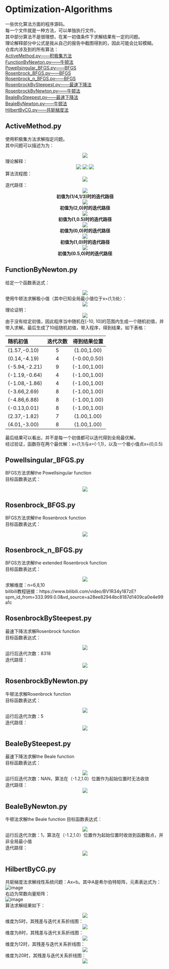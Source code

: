 # Optimization-Algorithms
一些优化算法方面的程序源码。</br>
每一个文件就是一种方法，可以单独执行文件。</br>
其中部分算法不是很理想，在某一初值条件下求解结果有一定的问题。</br>
理论解释部分中公式是我从自己的报告中截图得到的，因此可能会比较模糊。</br>
仓库内涉及到的所有算法：</br>
<a href='#ActiveMethod'>ActiveMethod.py——积极集方法</a></br>
<a href='#FunctionByNewton'>FunctionByNewton.py——牛顿法</a></br>
<a href='#Powellsingular_BFGS'>Powellsingular_BFGS.py——BFGS</a></br>
<a href='#Rosenbrock_BFGS'>Rosenbrock_BFGS.py——BFGS</a></br>
<a href='#Rosenbrock_n_BFGS'>Rosenbrock_n_BFGS.py——BFGS</a></br>
<a href='#RosenbrockBySteepest'>RosenbrockBySteepest.py——最速下降法</a></br>
<a href='#RosenbrockByNewton'>RosenbrockByNewton.py——牛顿法</a></br>
<a href='#BealeBySteepest'>BealeBySteepest.py——最速下降法</a></br>
<a href='#BealeByNewton'>BealeByNewton.py——牛顿法</a></br>
<a href='#HilbertByCG'>HilbertByCG.py——共轭梯度法</a></br>

## ActiveMethod.py
<span id='ActiveMethod'></span>
使用积极集方法求解指定问题。</br>
其中问题可以描述为为：</br>
<div align="center">
  <img src=https://user-images.githubusercontent.com/77096562/180652899-cbda333e-c9ad-4443-ac4e-524b08fd0f93.png>
</div>
理论解释：</br>
<div align="center">
  <img src=https://user-images.githubusercontent.com/77096562/180654739-2ebc86c4-4d4e-4f21-921b-2c4e7788f034.png>
  <img src=https://user-images.githubusercontent.com/77096562/180654795-8a543e97-b5b8-488a-8891-308a1d5b5322.png>
  <img src=https://user-images.githubusercontent.com/77096562/180654826-28f7fd0c-60d8-4b5c-8a17-89f70614af73.png>
</div>
算法流程图：</br>
<div align="center">
  <img src=https://user-images.githubusercontent.com/77096562/180652973-48696510-41a4-4a44-8920-4f0a83576ac1.png>
</div>
迭代路径：</br>
<div align="center">
  <img src=https://user-images.githubusercontent.com/77096562/180654119-800f6e64-e886-497b-81e9-ec2d256e03d9.png></br>
  <strong>初值为(1/4,1/3)时的迭代路径</strong>
</div>
<div align="center">
  <img src=https://user-images.githubusercontent.com/77096562/180654351-ea24c564-02a4-4192-a1de-bd50e5da92b4.png></br>
  <strong>初值为(2,0)时的迭代路径</strong>
</div>
<div align="center">
  <img src=https://user-images.githubusercontent.com/77096562/180654378-2335ac89-5186-40a0-a8e6-eacc9f7df875.png></br>
  <strong>初值为(1,0.5)时的迭代路径</strong>
</div>
<div align="center">
  <img src=https://user-images.githubusercontent.com/77096562/180654504-ce75e8ff-bcb8-4f35-b207-e72af15acc82.png></br>
  <strong>初值为(0,0)时的迭代路径</strong>
</div>
<div align="center">
  <img src=https://user-images.githubusercontent.com/77096562/180654528-d0c63407-79cd-4c35-a7cd-c93ba5cd94be.png></br>
  <strong>初值为(1,0)时的迭代路径</strong>
</div>
<div align="center">
  <img src=https://user-images.githubusercontent.com/77096562/180654557-b915ece6-b555-4cc6-ae5d-060cf94f2665.png></br>
  <strong>初值为(0.5,0)时的迭代路径</strong>
</div>

## FunctionByNewton.py
<span id='FunctionByNewton'></span>
给定一个函数表达式：</br>
<div align="center">
  <img src=https://user-images.githubusercontent.com/77096562/180651760-5bcc622c-d106-4fe9-a2a7-f367204a9c83.png>
</div>
使用牛顿法求解极小值（其中已知全局最小值位于x=(1,1)处）：</br>
<div align="center">
  <img src=https://user-images.githubusercontent.com/77096562/180651823-b7dbb040-7681-4bd2-98c4-4a900dd33795.png>
</div>
理论证明：</br>
<div align="center">
  <img src=https://user-images.githubusercontent.com/77096562/180652048-2e1f159c-d56c-4854-8411-cd457050b913.png>
</div>
由于没有给定初值，因此程序当中随机在[-10, 10]的范围内生成一个随机初值，并带入求解。最后生成了10组随机初值，带入程序，得到结果，如下表格：</br>

|   随机初值        | 迭代次数 |   得到结果位置  |
| :---             |  :---:   |     :---:      |
| (1.57,-0.10)     | 5        |  (1.00,1.00)   |
| (0.14,-4.19)     | 4        |  (-0.00,0.50)  |
| (-5.94,-2.21)    | 9        |  (-1.00,1.00)  |
| (-1.19,-0.64)    | 4        |  (-1.00,1.00)  |
| (-1.08,-1.86)    | 4        |  (-1.00,1.00)  |
| (-3.66,2.69)     | 8        |  (-1.00,1.00)  |
| (-4.86,6.88)     | 8        |  (-1.00,1.00)  |
| (-0.13,0.01)     | 8        |  (-1.00,1.00)  |
| (2.37,-1.82)     | 7        |  (1.00,1.00)   |
| (4.01,-3.00)     | 8        |  (1.00,1.00)   |

最后结果可以看出，并不是每一个初值都可以迭代得到全局最优解。</br>经过验证，函数存在两个最优解：x=(1,1)与x=(-1,1)，以及一个极小值点x=(0,0.5)

## Powellsingular_BFGS.py
<span id='Powellsingular_BFGS'></span>
BFGS方法求解the Powellsingular function</br>
目标函数表达式：</br>
<div align="center">
  <img src=https://user-images.githubusercontent.com/77096562/180646534-c9fba3fc-14b4-4f89-9266-db07437dc221.png>
</div>

## Rosenbrock_BFGS.py
<span id='Rosenbrock_BFGS'></span>
BFGS方法求解the Rosenbrock function</br>
目标函数表达式：</br>
<div align="center">
  <img src=https://user-images.githubusercontent.com/77096562/180644370-b1ea99b9-025a-477b-bc09-e21e538cc63f.png>
</div>

## Rosenbrock_n_BFGS.py
<span id='Rosenbrock_n_BFGS'></span>
BFGS方法求解the extended Rosenbrock function</br>
目标函数表达式：</br>
<div align="center">
  <img src=https://user-images.githubusercontent.com/77096562/180646429-bf412a05-f638-41b5-af8d-6e8fa23602be.png>
</div>
求解维度：n=6,8,10</br>
bilibili教程链接：https://www.bilibili.com/video/BV1R34y187zE?spm_id_from=333.999.0.0&vd_source=a28ee82944bc8187d1409ca0e4e99a1c</br>

## RosenbrockBySteepest.py
<span id='RosenbrockBySteepest'></span>
最速下降法求解Rosenbrock function</br>
目标函数表达式：</br>
<div align="center">
  <img src=https://user-images.githubusercontent.com/77096562/180644370-b1ea99b9-025a-477b-bc09-e21e538cc63f.png>
</div>
运行后迭代次数：8318</br>
迭代路径：</br>
<div align="center">
  <img src=https://user-images.githubusercontent.com/77096562/180644870-e3b5c187-a37a-4d94-b463-394ac8a5ffb7.png>
</div>

## RosenbrockByNewton.py
<span id='RosenbrockByNewton'></span>
牛顿法求解Rosenbrock function</br>
目标函数表达式：</br>
<div align="center">
  <img src=https://user-images.githubusercontent.com/77096562/180644370-b1ea99b9-025a-477b-bc09-e21e538cc63f.png>
</div>
运行后迭代次数：5</br>
迭代路径：</br>
<div align="center">
  <img src=https://user-images.githubusercontent.com/77096562/180644921-e48eb678-8214-49d3-a5ff-7c05523c05dc.png>
</div>

## BealeBySteepest.py
<span id='BealeBySteepest'></span>
最速下降法求解the Beale function</br>
目标函数表达式：</br>
<div align="center">
  <img src=https://user-images.githubusercontent.com/77096562/180644956-6d5987c0-3573-4829-8887-528174588c16.png>
</div>
运行后迭代次数：NAN，算法在（-1.2,1.0）位置作为起始位置时无法收敛</br>
迭代路径：</br>
<div align="center">
  <img src=https://user-images.githubusercontent.com/77096562/180645042-1ab651a2-3a8f-4a31-8e75-8829bb235b6a.png>
</div>

## BealeByNewton.py
<span id='BealeByNewton'></span>
牛顿法求解the Beale function
目标函数表达式：</br>
<div align="center">
  <img src=https://user-images.githubusercontent.com/77096562/180644956-6d5987c0-3573-4829-8887-528174588c16.png>
</div>
运行后迭代次数：1，算法在（-1.2,1.0）位置作为起始位置时收敛到函数鞍点，并非全局最小值</br>
迭代路径：</br>
<div align="center">
  <img src=https://user-images.githubusercontent.com/77096562/180645126-d25f0614-e0ad-4332-bb19-1a9e8a52d89f.png>
</div>

## HilbertByCG.py
<span id='HilbertByCG'></span>
共轭梯度法求解线性系统问题：Ax=b。其中A是希尔伯特矩阵，元素表达式为：</br>
![image](https://user-images.githubusercontent.com/77096562/180645359-b1fa6821-cbba-4784-89b1-4745ccd2b31e.png)</br>
右边为常数向量矩阵：</br>
![image](https://user-images.githubusercontent.com/77096562/180645395-a2323a8c-97d3-4475-bb80-e5bccf1f0308.png)</br>
算法求解结果如下：</br>
<div align="center">
  <img src=https://user-images.githubusercontent.com/77096562/180645457-3eb50bb8-f78d-4851-a074-e4c743ffcd1b.png>
</div>
维度为5时，其残差与迭代关系折线图：</br>
<div align="center">
  <img src=https://user-images.githubusercontent.com/77096562/180645505-cc7077a7-edc0-49b8-88e2-210424bf82c5.png>
</div>
维度为8时，其残差与迭代关系折线图：</br>
<div align="center">
  <img src=https://user-images.githubusercontent.com/77096562/180645522-dd54866a-ef7a-41a6-811f-e2ee4b85b4a3.png>
</div>
维度为12时，其残差与迭代关系折线图：</br>
<div align="center">
  <img src=https://user-images.githubusercontent.com/77096562/180645528-ae7b3b71-0bc8-4957-b6ab-582e7f990e66.png>
</div>
维度为20时，其残差与迭代关系折线图：</br>
<div align="center">
  <img src=https://user-images.githubusercontent.com/77096562/180645536-e448432f-6e7c-49c2-8def-2fc24ae7ef28.png>
</div>
